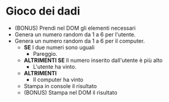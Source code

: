 # Gioco dei dadi

- (BONUS) Prendi nel DOM gli elementi necessari
- Genera un numero random da 1 a 6 per l'utente.
- Genera un numero random da 1 a 6 per il computer.
    - **SE** I due numeri sono uguali
        - Pareggio.
    - **ALTRIMENTI SE** Il numero inserito dall'utente è più alto
        - L'utente ha vinto.
    - **ALTRIMENTI** 
        - Il computer ha vinto 
    - Stampa in console il risultato
    - (BONUS) Stampa nel DOM il risultato




